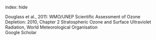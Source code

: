 index: hide

<div class="Citation">

  <div class="Citation-body">
    <div class="Citation-text">Douglass et al., 2011: <span class="Article-bookTitle">WMO/UNEP Scientific Assessment of Ozone Depletion: 2010, Chapter 2 Stratospheric  Ozone and Surface Ultraviolet Radiation, </span>World Meteorological Organisation</div>
    <div class="Citation-links">
      <div class="CitationLink" data-href="https://scholar.google.com/scholar?q=WMO%2FUNEP+Scientific+Assessment+of+Ozone+Depletion%3A+2010%2C+Chapter+2+Stratospheric++Ozone+and+Surface+Ultraviolet+Radiation">
        <div class="CitationLink-icon CitationLink-Scholar"></div>
        <div class="CitationLink-text">Google Scholar</div>
      </div>
    </div>
  </div>
</div>


<div class="Citation-copy">

</div>